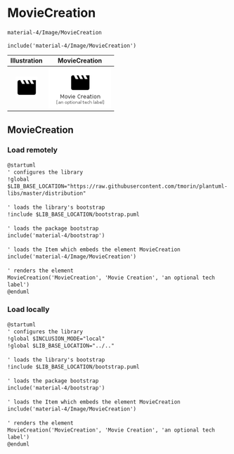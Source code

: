 # MovieCreation


```text
material-4/Image/MovieCreation
```

```text
include('material-4/Image/MovieCreation')
```



| Illustration | MovieCreation |
| :---: | :---: |
| ![illustration for Illustration](../../material-4/Image/MovieCreation.png) | ![illustration for MovieCreation](../../material-4/Image/MovieCreation.Local.png) |




## MovieCreation

### Load remotely
```plantuml
@startuml
' configures the library
!global $LIB_BASE_LOCATION="https://raw.githubusercontent.com/tmorin/plantuml-libs/master/distribution"

' loads the library's bootstrap
!include $LIB_BASE_LOCATION/bootstrap.puml

' loads the package bootstrap
include('material-4/bootstrap')

' loads the Item which embeds the element MovieCreation
include('material-4/Image/MovieCreation')

' renders the element
MovieCreation('MovieCreation', 'Movie Creation', 'an optional tech label')
@enduml
```

### Load locally
```plantuml
@startuml
' configures the library
!global $INCLUSION_MODE="local"
!global $LIB_BASE_LOCATION="../.."

' loads the library's bootstrap
!include $LIB_BASE_LOCATION/bootstrap.puml

' loads the package bootstrap
include('material-4/bootstrap')

' loads the Item which embeds the element MovieCreation
include('material-4/Image/MovieCreation')

' renders the element
MovieCreation('MovieCreation', 'Movie Creation', 'an optional tech label')
@enduml
```

